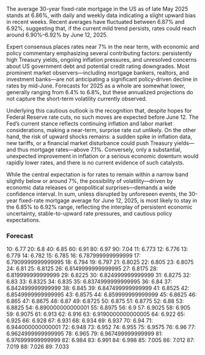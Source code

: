 The average 30-year fixed-rate mortgage in the US as of late May 2025 stands at 6.86%, with daily and weekly data indicating a slight upward bias in recent weeks. Recent averages have fluctuated between 6.87% and 6.92%, suggesting that, if the current mild trend persists, rates could reach around 6.90%–6.92% by June 12, 2025.

Expert consensus places rates near 7% in the near term, with economic and policy commentary emphasizing several contributing factors: persistently high Treasury yields, ongoing inflation pressures, and unresolved concerns about US government debt and potential credit rating downgrades. Most prominent market observers—including mortgage bankers, realtors, and investment banks—are not anticipating a significant policy-driven decline in rates by mid-June. Forecasts for 2025 as a whole are somewhat lower, generally ranging from 6.4% to 6.8%, but these annualized projections do not capture the short-term volatility currently observed.

Underlying this cautious outlook is the recognition that, despite hopes for Federal Reserve rate cuts, no such moves are expected before June 12. The Fed’s current stance reflects continuing inflation and labor market considerations, making a near-term, surprise rate cut unlikely. On the other hand, the risk of upward shocks remains: a sudden spike in inflation data, new tariffs, or a financial market disturbance could push Treasury yields—and thus mortgage rates—above 7.1%. Conversely, only a substantial, unexpected improvement in inflation or a serious economic downturn would rapidly lower rates, and there is no current evidence of such catalysts.

While the central expectation is for rates to remain within a narrow band slightly below or around 7%, the possibility of volatility—driven by economic data releases or geopolitical surprises—demands a wide confidence interval. In sum, unless disrupted by unforeseen events, the 30-year fixed-rate mortgage average for June 12, 2025, is most likely to stay in the 6.85% to 6.92% range, reflecting the interplay of persistent economic uncertainty, stable-to-upward rate pressures, and cautious policy expectations.

### Forecast

10: 6.77
20: 6.8
40: 6.85
60: 6.91
80: 6.97
90: 7.04
11: 6.773
12: 6.776
13: 6.779
14: 6.782
15: 6.785
16: 6.787999999999999
17: 6.7909999999999995
18: 6.794
19: 6.797
21: 6.8025
22: 6.805
23: 6.8075
24: 6.81
25: 6.8125
26: 6.8149999999999995
27: 6.8175
28: 6.819999999999999
29: 6.8225
30: 6.824999999999999
31: 6.8275
32: 6.83
33: 6.8325
34: 6.835
35: 6.8374999999999995
36: 6.84
37: 6.842499999999999
38: 6.845
39: 6.847499999999999
41: 6.8525
42: 6.8549999999999995
43: 6.8575
44: 6.859999999999999
45: 6.8625
46: 6.865
47: 6.8675
48: 6.87
49: 6.8725
50: 6.875
51: 6.8775
52: 6.88
53: 6.8825
54: 6.890000000000001
55: 6.8975
56: 6.9
57: 6.9025
58: 6.905
59: 6.9075
61: 6.913
62: 6.916
63: 6.9190000000000005
64: 6.922
65: 6.925
66: 6.928
67: 6.931
68: 6.934
69: 6.937
70: 6.94
71: 6.944000000000001
72: 6.948
73: 6.952
74: 6.955
75: 6.9575
76: 6.96
77: 6.9624999999999995
78: 6.965
79: 6.967499999999999
81: 6.976999999999999
82: 6.984
83: 6.991
84: 6.998
85: 7.005
86: 7.012
87: 7.019
88: 7.026
89: 7.033